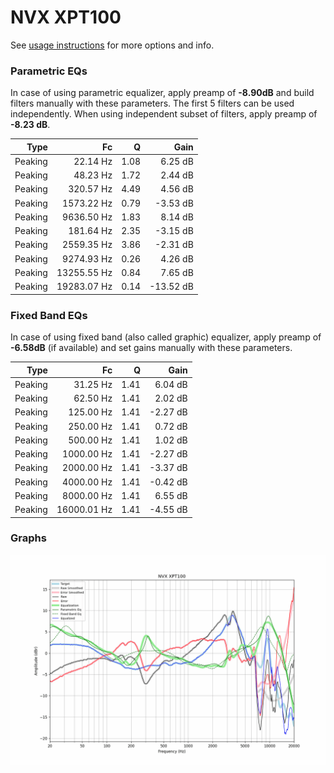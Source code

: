 # NVX XPT100
See [usage instructions](https://github.com/jaakkopasanen/AutoEq#usage) for more options and info.

### Parametric EQs
In case of using parametric equalizer, apply preamp of **-8.90dB** and build filters manually
with these parameters. The first 5 filters can be used independently.
When using independent subset of filters, apply preamp of **-8.23 dB**.

| Type    | Fc          |    Q | Gain      |
|--------:|------------:|-----:|----------:|
| Peaking | 22.14 Hz    | 1.08 | 6.25 dB   |
| Peaking | 48.23 Hz    | 1.72 | 2.44 dB   |
| Peaking | 320.57 Hz   | 4.49 | 4.56 dB   |
| Peaking | 1573.22 Hz  | 0.79 | -3.53 dB  |
| Peaking | 9636.50 Hz  | 1.83 | 8.14 dB   |
| Peaking | 181.64 Hz   | 2.35 | -3.15 dB  |
| Peaking | 2559.35 Hz  | 3.86 | -2.31 dB  |
| Peaking | 9274.93 Hz  | 0.26 | 4.26 dB   |
| Peaking | 13255.55 Hz | 0.84 | 7.65 dB   |
| Peaking | 19283.07 Hz | 0.14 | -13.52 dB |

### Fixed Band EQs
In case of using fixed band (also called graphic) equalizer, apply preamp of **-6.58dB**
(if available) and set gains manually with these parameters.

| Type    | Fc          |    Q | Gain     |
|--------:|------------:|-----:|---------:|
| Peaking | 31.25 Hz    | 1.41 | 6.04 dB  |
| Peaking | 62.50 Hz    | 1.41 | 2.02 dB  |
| Peaking | 125.00 Hz   | 1.41 | -2.27 dB |
| Peaking | 250.00 Hz   | 1.41 | 0.72 dB  |
| Peaking | 500.00 Hz   | 1.41 | 1.02 dB  |
| Peaking | 1000.00 Hz  | 1.41 | -2.27 dB |
| Peaking | 2000.00 Hz  | 1.41 | -3.37 dB |
| Peaking | 4000.00 Hz  | 1.41 | -0.42 dB |
| Peaking | 8000.00 Hz  | 1.41 | 6.55 dB  |
| Peaking | 16000.01 Hz | 1.41 | -4.55 dB |

### Graphs
![](./NVX%20XPT100.png)